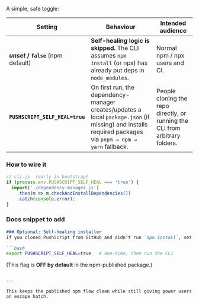 A simple, safe toggle:

| Setting                             | Behaviour                                                                                                                                                 | Intended audience                                                            |
| ----------------------------------- | --------------------------------------------------------------------------------------------------------------------------------------------------------- | ---------------------------------------------------------------------------- |
| ***unset* / `false`** (npm default) | **Self-healing logic is skipped.** The CLI assumes `npm install` (or npx) has already put deps in `node_modules`.                                         | Normal npm / npx users and CI.                                               |
| **`PUSHSCRIPT_SELF_HEAL=true`**     | On first run, the dependency-manager creates/updates a local `package.json` (if missing) and installs required packages via `pnpm → npm → yarn` fallback. | People cloning the repo directly, or running the CLI from arbitrary folders. |

### How to wire it

```js
// cli.js  (early in bootstrap)
if (process.env.PUSHSCRIPT_SELF_HEAL === 'true') {
  import('./dependency-manager.js')
    .then(m => m.checkAndInstallDependencies())
    .catch(console.error);
}
```

### Docs snippet to add

````markdown
### Optional: Self-healing installer  
If you cloned PushScript from GitHub and didn’t run `npm install`, set:

```bash
export PUSHSCRIPT_SELF_HEAL=true   # one-time, then run the CLI
````

(This flag is **OFF by default** in the npm-published package.)

```

---

This keeps the published npm flow clean while still giving power users an escape hatch.
```
